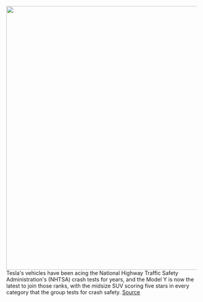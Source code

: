 <img src='https://cdn.vox-cdn.com/thumbor/76PY8DfC0VBTihQpXwRsky3KUGA=/0x0:710x410/1200x800/filters:focal(299x149:411x261)/cdn.vox-cdn.com/uploads/chorus_image/image/68657806/v11292P148.0.jpg' width='700px' /><br/>
Tesla's vehicles have been acing the National Highway Traffic Safety Administration's (NHTSA) crash tests for years, and the Model Y is now the latest to join those ranks, with the midsize SUV scoring five stars in every category that the group tests for crash safety.
<a href='https://www.theverge.com/2021/1/12/22227626/teslas-model-y-five-star-safety-rating-nhtsa-crash-test'> Source <a/>